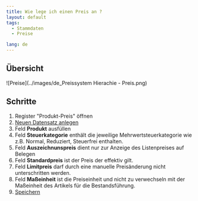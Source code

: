 ```yaml
---
title: Wie lege ich einen Preis an ?
layout: default
tags:
  - Stammdaten
  - Preise

lang: de
---
```

## Übersicht

![Preise](../images/de_Preissystem Hierachie - Preis.png)

## Schritte

1. Register "Produkt-Preis" öffnen 
1. [Neuen Datensatz anlegen](Wie_lege_ich_einen_neuen_datensatz_an)
1. Feld **Produkt** ausfüllen
1. Feld **Steuerkategorie** enthält die jeweilige Mehrwertsteuerkategorie wie z.B. Normal, Reduziert, Steuerfrei enthalten.
1. Feld **Auszeichnunspreis** dient nur zur Anzeige des Listenpreises auf Belegen
1. Feld **Standardpreis** ist der Preis der effektiv gilt.
1. Feld **Limitpreis** darf durch eine manuelle Preisänderung nicht unterschritten werden.
1. Feld **Maßeinheit** ist die Preiseinheit und nicht zu verwechseln mit der Maßeinheit des Artikels für die Bestandsführung.
1. [Speichern](Wie_lege_ich_einen_neuen_datensatz_an)
